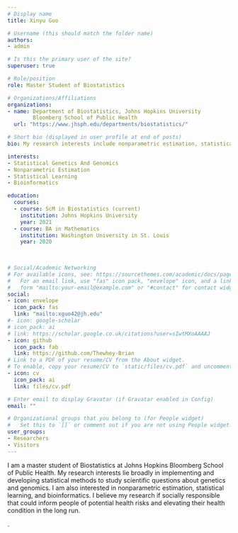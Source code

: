 ```yaml
---
# Display name
title: Xinyu Guo

# Username (this should match the folder name)
authors:
- admin

# Is this the primary user of the site?
superuser: true

# Role/position
role: Master Student of Biostatistics

# Organizations/Affiliations
organizations:
- name: Department of Biostatistics, Johns Hopkins University
        Bloomberg School of Public Health
  url: "https://www.jhsph.edu/departments/biostatistics/"

# Short bio (displayed in user profile at end of posts)
bio: My research interests include nonparametric estimation, statistical learning, and bioinformatics.

interests:
- Statistical Genetics And Genomics
- Nonparametric Estimation
- Statistical Learning
- Bioinformatics

education:
  courses:
  - course: ScM in Biostatistics (current)
    institution: Johns Hopkins University
    year: 2021
  - course: BA in Mathematics
    institution: Washington University in St. Louis
    year: 2020

    
    
# Social/Academic Networking
# For available icons, see: https://sourcethemes.com/academic/docs/page-builder/#icons
#   For an email link, use "fas" icon pack, "envelope" icon, and a link in the
#   form "mailto:your-email@example.com" or "#contact" for contact widget.
social:
- icon: envelope
  icon_pack: fas
  link: "mailto:xguo42@jh.edu"
#- icon: google-scholar
# icon_pack: ai
# link: https://scholar.google.co.uk/citations?user=sIwtMXoAAAAJ
- icon: github
  icon_pack: fab
  link: https://github.com/Thewhey-Brian
# Link to a PDF of your resume/CV from the About widget.
# To enable, copy your resume/CV to `static/files/cv.pdf` and uncomment the lines below.
- icon: cv
  icon_pack: ai
  link: files/cv.pdf

# Enter email to display Gravatar (if Gravatar enabled in Config)
email: ""

# Organizational groups that you belong to (for People widget)
#   Set this to `[]` or comment out if you are not using People widget.
user_groups:
- Researchers
- Visitors
---
```


I am a master student of Biostatistics at Johns Hopkins Bloomberg School of Public Health. My research interests lie broadly in implementing and developing statistical methods to study scientific questions about genetics and genomics. I am also interested in nonparametric estimation, statistical learning, and bioinformatics. I believe my research if socially responsible that could inform people of potential health risks and elevating their health condition in the long run.






.


